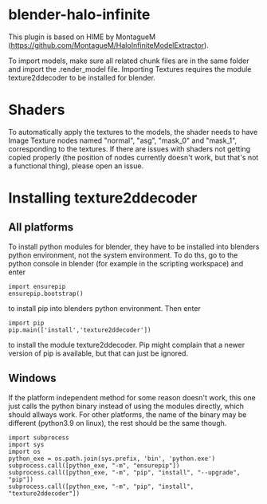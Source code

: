 # blender-halo-infinite

This plugin is based on HIME by MontagueM (https://github.com/MontagueM/HaloInfiniteModelExtractor).

To import models, make sure all related chunk files are in the same folder and import the .render_model file. 
Importing Textures requires the module texture2ddecoder to be installed for blender.

# Shaders
To automatically apply the textures to the models, the shader needs to have Image Texture nodes named "normal", "asg", "mask_0" and "mask_1", corresponding to the textures. If there are issues with shaders not getting copied properly (the position of nodes currently doesn't work, but that's not a functional thing), please open an issue.

# Installing texture2ddecoder
## All platforms
To install python modules for blender, they have to be installed into blenders python environment, not the system environment. To do ths, go to the python console in blender (for example in the scripting workspace) and enter
```
import ensurepip
ensurepip.bootstrap()
```
to install pip into blenders python environment. Then enter
```
import pip
pip.main(['install','texture2ddecoder'])
```
to install the module texture2ddecoder. Pip might complain that a newer version of pip is available, but that can just be ignored.
## Windows
If the platform independent method for some reason doesn't work, this one just calls the python binary instead of using the modules directly, which should allways work. For other platforms, the name of the binary may be different (python3.9 on linux), the rest should be the same though.
```
import subprocess
import sys
import os
python_exe = os.path.join(sys.prefix, 'bin', 'python.exe')
subprocess.call([python_exe, "-m", "ensurepip"])
subprocess.call([python_exe, "-m", "pip", "install", "--upgrade", "pip"])
subprocess.call([python_exe, "-m", "pip", "install", "texture2ddecoder"])
```
